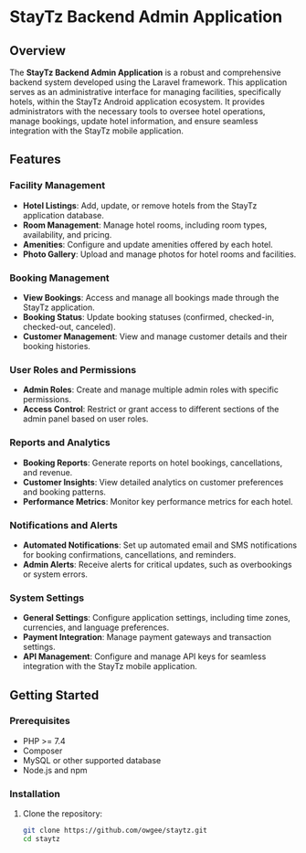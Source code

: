 # StayTz Backend Admin Application

## Overview
The **StayTz Backend Admin Application** is a robust and comprehensive backend system developed using the Laravel framework. This application serves as an administrative interface for managing facilities, specifically hotels, within the StayTz Android application ecosystem. It provides administrators with the necessary tools to oversee hotel operations, manage bookings, update hotel information, and ensure seamless integration with the StayTz mobile application.

## Features

### Facility Management
- **Hotel Listings**: Add, update, or remove hotels from the StayTz application database.
- **Room Management**: Manage hotel rooms, including room types, availability, and pricing.
- **Amenities**: Configure and update amenities offered by each hotel.
- **Photo Gallery**: Upload and manage photos for hotel rooms and facilities.

### Booking Management
- **View Bookings**: Access and manage all bookings made through the StayTz application.
- **Booking Status**: Update booking statuses (confirmed, checked-in, checked-out, canceled).
- **Customer Management**: View and manage customer details and their booking histories.

### User Roles and Permissions
- **Admin Roles**: Create and manage multiple admin roles with specific permissions.
- **Access Control**: Restrict or grant access to different sections of the admin panel based on user roles.

### Reports and Analytics
- **Booking Reports**: Generate reports on hotel bookings, cancellations, and revenue.
- **Customer Insights**: View detailed analytics on customer preferences and booking patterns.
- **Performance Metrics**: Monitor key performance metrics for each hotel.

### Notifications and Alerts
- **Automated Notifications**: Set up automated email and SMS notifications for booking confirmations, cancellations, and reminders.
- **Admin Alerts**: Receive alerts for critical updates, such as overbookings or system errors.

### System Settings
- **General Settings**: Configure application settings, including time zones, currencies, and language preferences.
- **Payment Integration**: Manage payment gateways and transaction settings.
- **API Management**: Configure and manage API keys for seamless integration with the StayTz mobile application.

## Getting Started

### Prerequisites
- PHP >= 7.4
- Composer
- MySQL or other supported database
- Node.js and npm

### Installation
1. Clone the repository:
   ```sh
   git clone https://github.com/owgee/staytz.git
   cd staytz
